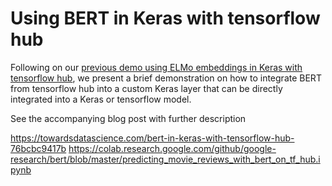 # Using BERT in Keras with tensorflow hub
Following on our [previous demo using ELMo embeddings in Keras with tensorflow hub](https://github.com/strongio/keras-elmo), we present a brief demonstration on how to integrate BERT from tensorflow hub into a custom Keras layer that can be directly integrated into a Keras or tensorflow model.

See the accompanying blog post with further description


https://towardsdatascience.com/bert-in-keras-with-tensorflow-hub-76bcbc9417b
https://colab.research.google.com/github/google-research/bert/blob/master/predicting_movie_reviews_with_bert_on_tf_hub.ipynb

